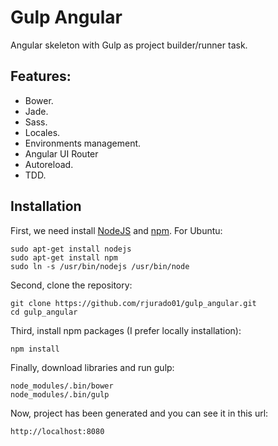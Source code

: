 # Gulp Angular

Angular skeleton with Gulp as project builder/runner task.

## Features:

* Bower.
* Jade.
* Sass.
* Locales.
* Environments management.
* Angular UI Router
* Autoreload.
* TDD.

## Installation

First, we need install [NodeJS](https://nodejs.org) and [npm](https://www.npmjs.com/). For Ubuntu:

    sudo apt-get install nodejs
    sudo apt-get install npm
    sudo ln -s /usr/bin/nodejs /usr/bin/node

Second, clone the repository:

    git clone https://github.com/rjurado01/gulp_angular.git
    cd gulp_angular

Third, install npm packages (I prefer locally installation):

    npm install

Finally, download libraries and run gulp:

    node_modules/.bin/bower
    node_modules/.bin/gulp

Now, project has been generated and you can see it in this url:

    http://localhost:8080
